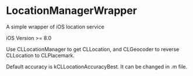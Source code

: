 # LocationManagerWrapper
A simple wrapper of iOS location service

iOS Version >= 8.0

Use CLLocationManager to get CLLocation, and CLGeocoder to reverse CLLocation to CLPlacemark.

Default accuracy is kCLLocationAccuracyBest. It can be changed in .m file.
